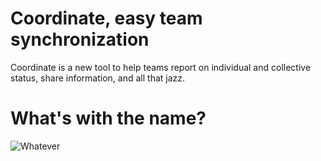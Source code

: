 # Coordinate, easy team synchronization

Coordinate is a new tool to help teams report on individual and collective status, share information, and all that jazz.

# What's with the name?

![Whatever](https://bytebucket.org/edulcorate/coordinate/raw/dea016221c5605c0d2cc30e7f6308650835446a5/resources/images/totoro.gif?token=dd2c5de150819356758225b80a7169e4d372afb3)